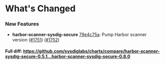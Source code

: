 # What's Changed

### New Features
- **harbor-scanner-sysdig-secure** [79e4c75a](https://github.com/sysdiglabs/charts/commit/79e4c75a2b891425fe63ca98707798fdb6983d53): Pump Harbor scanner version ([#1751](https://github.com/sysdiglabs/charts/issues/1751)) ([#1752](https://github.com/sysdiglabs/charts/issues/1752))
#### Full diff: https://github.com/sysdiglabs/charts/compare/harbor-scanner-sysdig-secure-0.5.1...harbor-scanner-sysdig-secure-0.8.0
